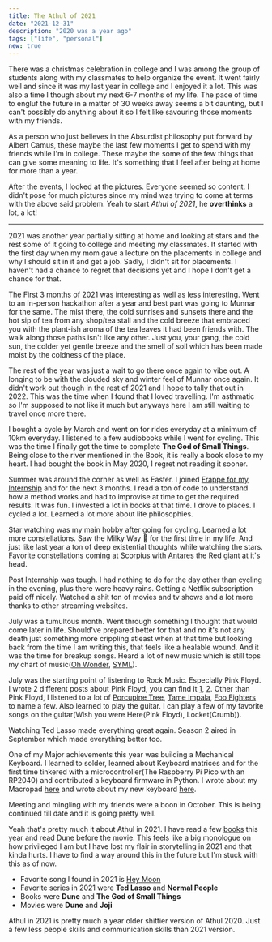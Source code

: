 ```yaml
---
title: The Athul of 2021
date: "2021-12-31"
description: "2020 was a year ago"
tags: ["life", "personal"]
new: true
---
```


There was a christmas celebration in college and I was among the group of students along with my classmates to help organize the event. It went fairly well and since it was my last year in college and I enjoyed it a lot. This was also a time I though about my next 6-7 months of my life. The pace of time to engluf the future in a matter of 30 weeks away seems a bit daunting, but I can't possibly do anything about it so I felt like savouring those moments with my friends.

As a person who just believes in the Absurdist philosophy put forward by Albert Camus, these maybe the last few moments I get to spend with my friends while I'm in college. These maybe the some of the few things that can give some meaning to life. It's something that I feel after being at home for more than a year.

After the events, I looked at the pictures. Everyone seemed so content. I didn't pose for much pictures since my mind was trying to come at terms with the above said problem. Yeah to start _Athul of 2021_, he **overthinks** a lot, a lot!

---

2021 was another year partially sitting at home and looking at stars and the rest some of it going to college and meeting my classmates. It started with the first day when my mom gave a lecture on the placements in college and why I should sit in it and get a job. Sadly, I didn't sit for placements. I haven't had a chance to regret that decisions yet and I hope I don't get a chance for that.

The First 3 months of 2021 was interesting as well as less interesting. Went to an in-person hackathon after a year and best part was going to Munnar for the same. The mist there, the cold sunrises and sunsets there and the hot sip of tea from any shop/tea stall and the cold breeze that embraced you with the plant-ish aroma of the tea leaves it had been friends with. The walk along those paths isn't like any other. Just you, your gang, the cold sun, the colder yet gentle breeze and the smell of soil which has been made moist by the coldness of the place.

The rest of the year was just a wait to go there once again to vibe out. A longing to be with the clouded sky and winter feel of Munnar once again. It didn't work out though in the rest of 2021 and I hope to tally that out in 2022. This was the time when I found that I loved travelling. I'm asthmatic so I'm supposed to not like it much but anyways here I am still waiting to travel once more there.

I bought a cycle by March and went on for rides everyday at a minimum of 10km everyday. I listened to a few audiobooks while I went for cycling. This was the time I finally got the time to complete **The God of Small Things**. Being close to the river mentioned in the Book, it is really a book close to my heart. I had bought the book in May 2020, I regret not reading it sooner.

Summer was around the corner as well as Easter. I joined [Frappe for my Internship](/blog/frappe-internship/) and for the next 3 months. I read a ton of code to understand how a method works and had to improvise at time to get the required results. It was fun. I invested a lot in books at that time. I drove to places. I cycled a lot. Learned a lot more about life philosophies.

Star watching was my main hobby after going for cycling. Learned a lot more constellations. Saw the Milky Way 🌌 for the first time in my life. And just like last year a ton of deep existential thoughts while watching the stars. Favorite constellations coming at Scorpius with [Antares](https://en.wikipedia.org/wiki/Antares) the Red giant at it's head.

Post Internship was tough. I had nothing to do for the day other than cycling in the evening, plus there were heavy rains. Getting a Netflix subscription paid off nicely. Watched a shit ton of movies and tv shows and a lot more thanks to other streaming websites.

July was a tumultous month. Went through something I thought that would come later in life. Should've prepared better for that and no it's not any death just something more crippling atleast when at that time but looking back from the time I am writing this, that feels like a healable wound. And it was the time for breakup songs. Heard a lot of new music which is still tops my chart of music([Oh Wonder](https://open.spotify.com/track/1Gl8PKu5MzKuVWEf5xc0lX?si=18b0e7a0e6ca41ec), [SYML](https://open.spotify.com/track/1BwBeG8Pae6uHp3w29AHvi?si=bc7cd384e0914a65)).

July was the starting point of listening to Rock Music. Especially Pink Floyd. I wrote 2 different posts about Pink Floyd, you can find it [1](/blog/pink-floyd/), [2](/blog/two-planets/). Other than Pink Floyd, I listened to a lot of [Porcupine Tree](https://open.spotify.com/artist/5NXHXK6hOCotCF8lvGM1I0?si=pib2qu29QhuDVuX7-8sK5w), [Tame Impala](https://open.spotify.com/artist/5INjqkS1o8h1imAzPqGZBb?si=61b0461a15b24c12), [Foo Fighters](https://open.spotify.com/artist/7jy3rLJdDQY21OgRLCZ9sD?si=Wr1kAtirSMOUerPoOPLnUw) to name a few. Also learned to play the guitar. I can play a few of my favorite songs on the guitar(Wish you were Here(Pink Floyd), Locket(Crumb)).

Watching Ted Lasso made everything great again. Season 2 aired in September which made everything better too.

One of my Major achievements this year was building a Mechanical Keyboard. I learned to solder, learned about Keyboard matrices and for the first time tinkered with a microcontroller(The Raspberry Pi Pico with an RP2040) and contributed a keyboard firmware in Python. I wrote about my Macropad [here](/blog/macropad/) and wrote about my new keyboard [here](/blog/bye-k2).

Meeting and mingling with my friends were a boon in October. This is being continued till date and it is going pretty well.

Yeah that's pretty much it about Athul in 2021. I have read a few [books](https://athulcyriac.in/books) this year and read Dune before the movie. This feels like a big monologue on how privileged I am but I have lost my flair in storytelling in 2021 and that kinda hurts. I have to find a way around this in the future but I'm stuck with this as of now.

- Favorite song I found in 2021 is [Hey Moon](https://open.spotify.com/track/2NJGAT43AvS7BQvn2017yS?si=4764c69b123a45be)
- Favorite series in 2021 were **Ted Lasso** and **Normal People**
- Books were **Dune** and **The God of Small Things**
- Movies were **Dune** and **Joji**

Athul in 2021 is pretty much a year older shittier version of Athul 2020. Just a few less people skills and communication skills than 2021 version.
